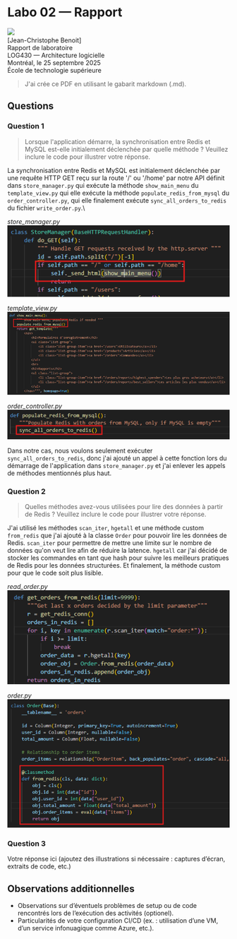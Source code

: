 # Labo 02 — Rapport

<img src="https://upload.wikimedia.org/wikipedia/commons/2/2a/Ets_quebec_logo.png" width="250"> \
[Jean-Christophe Benoit] \
Rapport de laboratoire \
LOG430 — Architecture logicielle \
Montréal, le 25 septembre 2025 \
École de technologie supérieure

> J'ai crée ce PDF en utilisant le gabarit markdown (.md).

## Questions

### Question 1

> Lorsque l'application démarre, la synchronisation entre Redis et MySQL est-elle initialement déclenchée par quelle méthode ? Veuillez inclure le code pour illustrer votre réponse.

La synchronisation entre Redis et MySQL est initialement déclenchée par une requête HTTP GET reçu sur la route '/' ou '/home' par notre API définit dans `store_manager.py` qui exécute la méthode `show_main_menu` du `template_view.py` qui elle exécute la méthode `populate_redis_from_mysql` du `order_controller.py`, qui elle finalement exécute `sync_all_orders_to_redis` du fichier `write_order.py`.\

_store_manager.py_\
![alt text](image-1.png)

_template_view.py_\
![alt text](image.png)

_order_controller.py_\
![alt text](image-2.png)

Dans notre cas, nous voulons seulement exécuter `sync_all_orders_to_redis`, donc j'ai ajouté un appel à cette fonction lors du démarrage de l'application dans `store_manager.py` et j'ai enlever les appels de méthodes mentionnés plus haut.

### Question 2

> Quelles méthodes avez-vous utilisées pour lire des données à partir de Redis ? Veuillez inclure le code pour illustrer votre réponse.

J'ai utilisé les méthodes `scan_iter`, `hgetall` et une méthode custom `from_redis` que j'ai ajouté à la classe `Order` pour pouvoir lire les données de Redis. `scan_iter` pour permettre de mettre une limite sur le nombre de données qu'on veut lire afin de réduire la latence. `hgetall` car j'ai décidé de stocker les commandes en tant que hash pour suivre les meilleurs pratiques de Redis pour les données structurées. Et finalement, la méthode custom pour que le code soit plus lisible.

_read_order.py_\
![alt text](image-4.png)

_order.py_\
![alt text](image-3.png)

### Question 3

Votre réponse ici (ajoutez des illustrations si nécessaire : captures d’écran, extraits de code, etc.)

## Observations additionnelles

- Observations sur d’éventuels problèmes de setup ou de code rencontrés lors de l’exécution des activités (optionel).
- Particularités de votre configuration CI/CD (ex. : utilisation d’une VM, d’un service infonuagique comme Azure, etc.).
